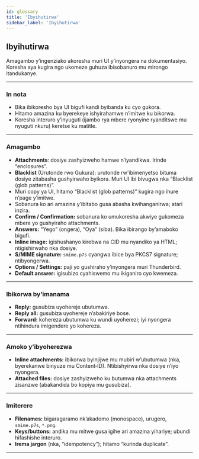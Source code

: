 ```yaml
---
id: glossary
title: 'Ibyihutirwa'
sidebar_label: 'Ibyihutirwa'
---
```


## Ibyihutirwa

Amagambo y’ingenziako akoresha muri UI y’inyongera na dokumentasiyo. Koresha aya kugira ngo ukomeze guhuza ibisobanuro mu mirongo itandukanye.

---

### In nota

- Bika ibikoresho bya UI bigufi kandi byibanda ku cyo gukora.
- Hitamo amazina ku byerekeye ishyirahamwe n’imitwe ku bikorwa.
- Koresha interuro y’inyuguti (ijambo rya mbere ryonyine ryanditswe mu nyuguti nkuru) keretse ku matitle.

---

### Amagambo

- **Attachments**: dosiye zashyizweho hamwe n’iyandikwa. Irinde “enclosures”.
- **Blacklist** (Urutonde rwo Gukura): urutonde rw'ibimenyetso bituma dosiye zitabasha gushyirwaho byikora. Muri UI ibi bivugwa nka “Blacklist (glob patterns)”.
- Muri copy ya UI, hitamo “Blacklist (glob patterns)” kugira ngo ihure n’page y’imitwe.
- Sobanura ko ari amazina y’ibitabo gusa abasha kwihanganirwa; atari inzira.
- **Confirm / Confirmation:** sobanura ko umukoresha akwiye gukomeza mbere yo gushyiraho attachments.
- **Answers:** “Yego” (ongera), “Oya” (siba). Bika ibirango by’amaboko bigufi.
- **Inline image:** igishushanyo kirebwa na CID mu nyandiko ya HTML; ntigishirwaho nka dosiye.
- **S/MIME signature:** `smime.p7s` cyangwa ibice bya PKCS7 signature; ntibyongerwa.
- **Options / Settings:** paji yo gushiraho y’inyongera muri Thunderbird.
- **Default answer:** igisubizo cyahiswemo mu ikiganiro cyo kwemeza.

---

### Ibikorwa by’imanama

- **Reply:** gusubiza uyohereje ubutumwa.
- **Reply all:** gusubiza uyohereje n’abakiriye bose.
- **Forward:** kohereza ubutumwa ku wundi uyoherezi; iyi nyongera ntihindura imigendere yo kohereza.

---

### Amoko y’ibyoherezwa

- **Inline attachments:** ibikorwa byinjijwe mu mubiri w’ubutumwa (nka, byerekanwe binyuze mu Content‑ID). Ntibishyirwa nka dosiye n’iyo nyongera.
- **Attached files:** dosiye zashyizweho ku butumwa nka attachments zisanzwe (abakandida bo kopiya mu gusubiza).

---

### Imiterere

- **Filenames:** bigaragaramo nk’akadomo (monospace), urugero, `smime.p7s`, `*.png`.
- **Keys/buttons:** andika mu mitwe gusa igihe ari amazina yihariye; ubundi hifashishe interuro.
- **Irema jargon** (nka, “idempotency”); hitamo “kurinda duplicate”.

---
